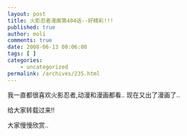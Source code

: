 ```yaml
---
layout: post
title: 火影忍者漫画第404话--好精彩!!!
published: true
author: moli
comments: true
date: 2008-06-13 08:06:00
tags: [ ]
categories:
    - uncategorized
permalink: /archives/235.html
---
```

我一直都很喜欢火影忍者,动漫和漫画都看.. 现在又出了漫画了..

给大家转载过来!!

 

大家慢慢欣赏..